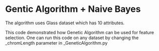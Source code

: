 # Gentic Algorithm + Naive Bayes

The algorithm uses Glass dataset which has 10 attributes.
 
This code demonstrated how Genetic Algorithm can be used for feature selection. One can run this code on any dataset by changing the _chromLength parameter in _GeneticAlgorithm.py 
